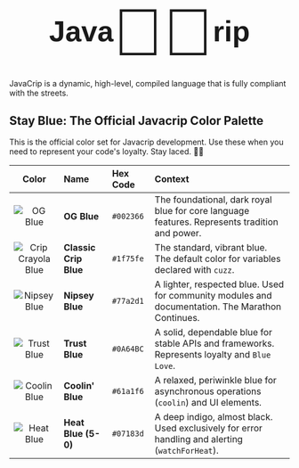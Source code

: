 <h1 align="center" style="font-size: 52px; font-weight: bold; font-family: sans-serif; line-height: 100px;">
  <span>Java</span>
  <span style="font-size: 120px; position: relative; top: 25px; margin: 0 -15px;">🤏🏿</span>
  <span>rip</span>
</h1>

JavaCrip is a dynamic, high-level, compiled language that is fully compliant with the streets. 

## Stay Blue: The Official Javacrip Color Palette

This is the official color set for Javacrip development. Use these when you need to represent your code's loyalty. Stay laced.
🤏🏿
<table>
  <thead>
    <tr>
      <th align="center">Color</th>
      <th align="left">Name</th>
      <th align="left">Hex Code</th>
      <th align="left">Context</th>
    </tr>
  </thead>
  <tbody>
    <tr>
      <td align="center"><img src="https://placehold.co/60x40/002366/002366.png" alt="OG Blue"></td>
      <td><b>OG Blue</b></td>
      <td><code>#002366</code></td>
      <td>The foundational, dark royal blue for core language features. Represents tradition and power.</td>
    </tr>
    <tr>
      <td align="center"><img src="https://placehold.co/60x40/1f75fe/1f75fe.png" alt="Crip Crayola Blue"></td>
      <td><b>Classic Crip Blue</b></td>
      <td><code>#1f75fe</code></td>
      <td>The standard, vibrant blue. The default color for variables declared with <code>cuzz</code>.</td>
    </tr>
    <tr>
      <td align="center"><img src="https://placehold.co/60x40/77a2d1/77a2d1.png" alt="Nipsey Blue"></td>
      <td><b>Nipsey Blue</b></td>
      <td><code>#77a2d1</code></td>
      <td>A lighter, respected blue. Used for community modules and documentation. The Marathon Continues.</td>
    </tr>
    <tr>
      <td align="center"><img src="https://placehold.co/60x40/0A64BC/0A64BC.png" alt="Trust Blue"></td>
      <td><b>Trust Blue</b></td>
      <td><code>#0A64BC</code></td>
      <td>A solid, dependable blue for stable APIs and frameworks. Represents loyalty and <code>Blue Love</code>.</td>
    </tr>
     <tr>
      <td align="center"><img src="https://placehold.co/60x40/61a1f6/61a1f6.png" alt="Coolin Blue"></td>
      <td><b>Coolin' Blue</b></td>
      <td><code>#61a1f6</code></td>
      <td>A relaxed, periwinkle blue for asynchronous operations (<code>coolin</code>) and UI elements.</td>
    </tr>
    <tr>
      <td align="center"><img src="https://placehold.co/60x40/07183d/07183d.png" alt="Heat Blue"></td>
      <td><b>Heat Blue (5-0)</b></td>
      <td><code>#07183d</code></td>
      <td>A deep indigo, almost black. Used exclusively for error handling and alerting (<code>watchForHeat</code>).</td>
    </tr>
  </tbody>
</table>
